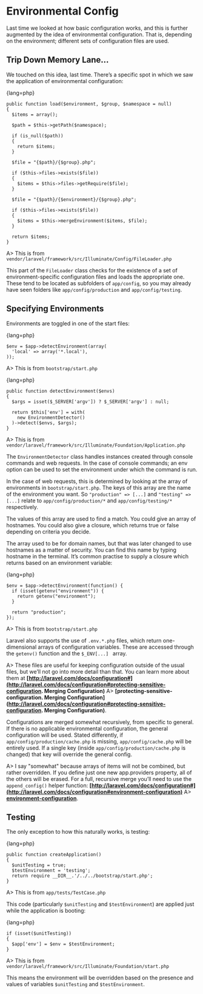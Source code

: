 # Environmental Config

Last time we looked at how basic configuration works, and this is further augmented by the idea of environmental configuration. That is, depending on the environment; different sets of configuration files are used.

## Trip Down Memory Lane…

We touched on this idea, last time. There’s a specific spot in which we saw the application of environmental configuration:

{lang=php}
```
public function load($environment, $group, $namespace = null)
{
  $items = array();
  
  $path = $this->getPath($namespace);
  
  if (is_null($path))
  {
    return $items;
  }
  
  $file = "{$path}/{$group}.php";
  
  if ($this->files->exists($file))
  {
    $items = $this->files->getRequire($file);
  }
  
  $file = "{$path}/{$environment}/{$group}.php";
  
  if ($this->files->exists($file))
  {
    $items = $this->mergeEnvironment($items, $file);
  }
  
  return $items;
}
```

A> This is from `vendor/laravel/framework/src/Illuminate/Config/FileLoader.php`

This part of the `FileLoader` class checks for the existence of a set of environment-specific configuration files and loads the appropriate one. These tend to be located as subfolders of `app/config`, so you may already have seen folders like `app/config/production` and `app/config/testing`.

## Specifying Environments

Environments are toggled in one of the start files:

{lang=php}
```
$env = $app->detectEnvironment(array(
  'local' => array('*.local'),
));
```

A> This is from `bootstrap/start.php`

{lang=php}
```
public function detectEnvironment($envs)
{
  $args = isset($_SERVER['argv']) ? $_SERVER['argv'] : null;
   
  return $this['env'] = with(
    new EnvironmentDetector()
  )->detect($envs, $args);
}
```

A> This is from `vendor/laravel/framework/src/Illuminate/Foundation/Application.php`

The `EnvironmentDetector` class handles instances created through console commands and web requests. In the case of console commands; an env option can be used to set the environment under which the command is run.

In the case of web requests, this is determined by looking at the array of environments in `bootstrap/start.php`. The keys of this array are the name of the environment you want. So `"production" => [...]` and `"testing" => [...]` relate to `app/config/production/*` and `app/config/testing/*` respectively.

The values of this array are used to find a match. You could give an array of hostnames. You could also give a closure, which returns true or false depending on criteria you decide.

The array used to be for domain names, but that was later changed to use hostnames as a matter of security. You can find this name by typing hostname in the terminal.
It’s common practise to supply a closure which returns based on an environment variable:

{lang=php}
```
$env = $app->detectEnvironment(function() {
  if (isset(getenv("environment")) {
    return getenv("environment");
  }
  
  return "production";
});
```

A> This is from `bootstrap/start.php`

Laravel also supports the use of `.env.*.php` files, which return one-dimensional arrays of configuration variables. These are accessed through the `getenv()` function and the `$_ENV[...] ` array.

A> These files are useful for keeping configuration outside of the usual files, but we’ll not go into more detail than that. You can learn more about them at **[http://laravel.com/docs/configuration#](http://laravel.com/docs/configuration#protecting-sensitive-configuration.
Merging Configuration)**
A> **[protecting-sensitive-configuration.
Merging Configuration](http://laravel.com/docs/configuration#protecting-sensitive-configuration.
Merging Configuration)**.

Configurations are merged somewhat recursively, from specific to general. If there is no applicable environmental configuration, the general configuration will be used. Stated differently, if `app/config/production/cache.php` is missing, `app/config/cache.php` will be entirely used. If a single key (inside `app/config/production/cache.php` is changed) that key will override the general config.

A> I say "somewhat" because arrays of items will not be combined, but rather overridden. If you define just one new app.providers property, all of the others will be erased. For a full, recursive merge you’ll need to use the `append_config()` helper function: **[http://laravel.com/docs/configuration#](http://laravel.com/docs/configuration#environment-configuration)**
A> **[environment-configuration](http://laravel.com/docs/configuration#environment-configuration)**.

## Testing

The only exception to how this naturally works, is testing:

{lang=php}
```
public function createApplication()
{
  $unitTesting = true;
  $testEnvironment = 'testing';
  return require __DIR__.'/../../bootstrap/start.php';
}
```

A> This is from `app/tests/TestCase.php`

This code (particularly `$unitTesting` and `$testEnvironment`) are applied just while the application is booting:

{lang=php}
```
if (isset($unitTesting))
{
  $app['env'] = $env = $testEnvironment;
}
```

A> This is from `vendor/laravel/framework/src/Illuminate/Foundation/start.php`

This means the environment will be overridden based on the presence and values of variables `$unitTesting` and `$testEnvironment`.